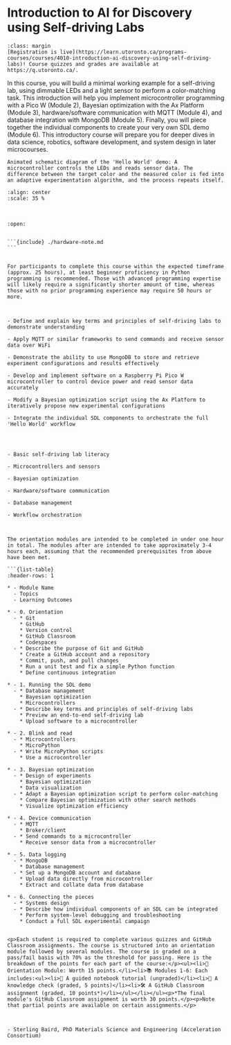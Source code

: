 

<!--- WARNING: THIS IS AN AUTO-GENERATED FILE. DO NOT EDIT DIRECTLY. Instead,
edit in docs/course-data.yaml and run the `scripts/generate_overviews.py` file
or modify src/ac_microcourses/overview.jinja.md. --->

# Introduction to AI for Discovery using Self-driving Labs


```{note}
:class: margin
[Registration is live](https://learn.utoronto.ca/programs-courses/courses/4010-introduction-ai-discovery-using-self-driving-labs)! Course quizzes and grades are available at https://q.utoronto.ca/.
```


In this course, you will build a minimal working example for a self-driving lab, using dimmable LEDs and a light sensor to perform a color-matching task. This introduction will help you implement microcontroller programming with a Pico W (Module 2), Bayesian optimization with the Ax Platform (Module 3), hardware/software communication with MQTT (Module 4), and database integration with MongoDB (Module 5). Finally, you will piece together the individual components to create your very own SDL demo (Module 6). This introductory course will prepare you for deeper dives in data science, robotics, software development, and system design in later microcourses.


```{margin}
Animated schematic diagram of the 'Hello World' demo: A microcontroller controls the LEDs and reads sensor data. The difference between the target color and the measured color is fed into an adaptive experimentation algorithm, and the process repeats itself.
```


```{image} ./images/clslab-light.gif
:align: center
:scale: 35 %
```
<br>



````{dropdown} 🔑 Prerequisites
:open:


```{include} ./hardware-note.md
```


For participants to complete this course within the expected timeframe (approx. 25 hours), at least beginner proficiency in Python programming is recommended. Those with advanced programming expertise will likely require a significantly shorter amount of time, whereas those with no prior programming experience may require 50 hours or more.

````

```{dropdown} 🎯 Learning Outcomes


- Define and explain key terms and principles of self-driving labs to demonstrate understanding

- Apply MQTT or similar frameworks to send commands and receive sensor data over WiFi

- Demonstrate the ability to use MongoDB to store and retrieve experiment configurations and results effectively

- Develop and implement software on a Raspberry Pi Pico W microcontroller to control device power and read sensor data accurately

- Modify a Bayesian optimization script using the Ax Platform to iteratively propose new experimental configurations

- Integrate the individual SDL components to orchestrate the full 'Hello World' workflow


```

```{dropdown} 🛠️ Competencies/Skills


- Basic self-driving lab literacy

- Microcontrollers and sensors

- Bayesian optimization

- Hardware/software communication

- Database management

- Workflow orchestration


```

```{dropdown} 🧩 Modules

The orientation modules are intended to be completed in under one hour in total. The modules after are intended to take approximately 3-4 hours each, assuming that the recommended prerequisites from above have been met.

```{list-table}
:header-rows: 1

* - Module Name
  - Topics
  - Learning Outcomes

* - 0. Orientation
  - * Git
    * GitHub
    * Version control
    * GitHub Classroom
    * Codespaces
  - * Describe the purpose of Git and GitHub
    * Create a GitHub account and a repository
    * Commit, push, and pull changes
    * Run a unit test and fix a simple Python function
    * Define continuous integration

* - 1. Running the SDL demo
  - * Database management
    * Bayesian optimization
    * Microcontrollers
  - * Describe key terms and principles of self-driving labs
    * Preview an end-to-end self-driving lab
    * Upload software to a microcontroller

* - 2. Blink and read
  - * Microcontrollers
    * MicroPython
  - * Write MicroPython scripts
    * Use a microcontroller

* - 3. Bayesian optimization
  - * Design of experiments
    * Bayesian optimization
    * Data visualization
  - * Adapt a Bayesian optimization script to perform color-matching
    * Compare Bayesian optimization with other search methods
    * Visualize optimization efficiency

* - 4. Device communication
  - * MQTT
    * Broker/client
  - * Send commands to a microcontroller
    * Receive sensor data from a microcontroller

* - 5. Data logging
  - * MongoDB
    * Database management
  - * Set up a MongoDB account and database
    * Upload data directly from microcontroller
    * Extract and collate data from database

* - 6. Connecting the pieces
  - * Systems design
  - * Describe how individual components of an SDL can be integrated
    * Perform system-level debugging and troubleshooting
    * Conduct a full SDL experimental campaign

```

```{dropdown} ⚖️ Course Assessments and Grading Schema

<p>Each student is required to complete various quizzes and GitHub Classroom assignments. The course is structured into an orientation module followed by several modules. The course is graded on a pass/fail basis with 70% as the threshold for passing. Here is the breakdown of the points for each part of the course:</p><ul><li>🧭 Orientation Module: Worth 15 points.</li><li>📚 Modules 1-6: Each includes:<ul><li>🧭 A guided notebook tutorial (ungraded)</li><li>📓 A knowledge check (graded, 5 points)</li><li>🛠️ A GitHub Classroom assignment (graded, 10 points*)</li></ul></li></ul><p>*The final module's GitHub Classroom assignment is worth 30 points.</p><p>Note that partial points are available on certain assignments.</p>

```

```{dropdown} 👤 Course developer(s)


- Sterling Baird, PhD Materials Science and Engineering (Acceleration Consortium)


```
